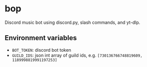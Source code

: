 # bop

Discord music bot using discord.py, slash commands, and yt-dlp.

## Environment variables

- `BOT_TOKEN`: discord bot token
- `GUILD_IDS`: json int array of guild ids, e.g. `[730136766748819609, 1189998819991197253]`
